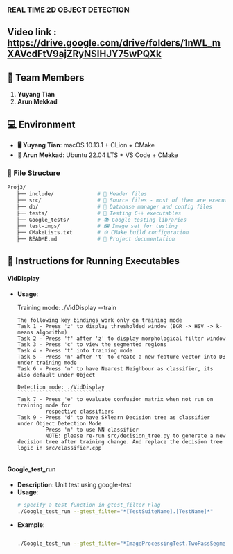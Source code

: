 ### REAL TIME 2D OBJECT DETECTION

## Video link : https://drive.google.com/drive/folders/1nWL_mXAVcdFtV9ajZRyNSIHJY75wPQXk

## 👥 Team Members
1. **Yuyang Tian**
2. **Arun Mekkad**

## 💻 Environment
- **🖥️ Yuyang Tian**: macOS 10.13.1 + CLion + CMake
- **🐧 Arun Mekkad**: Ubuntu 22.04 LTS + VS Code + CMake

### 📂 File Structure
```bash
Proj3/
   ├── include/              # 📁 Header files
   ├── src/                  # 📁 Source files - most of them are executables.
   ├── db/                   # 📁 Database manager and config files
   ├── tests/                # 🧪 Testing C++ executables 
   ├── Google_tests/         # 📚 Google testing libraries
   ├── test-imgs/            # 🖼️ Image set for testing
   ├── CMakeLists.txt        # ⚙️ CMake build configuration
   ├── README.md             # 📖 Project documentation
```

## 📌 Instructions for Running Executables

#### **VidDisplay**
- **Usage**:
  
  Training mode: ./VidDisplay --train
  ```````````````````````````````````
  The following key bindings work only on training mode
  Task 1 - Press 'z' to display thresholded window (BGR -> HSV -> k-means algorithm)
  Task 2 - Press 'f' after 'z' to display morphological filter window
  Task 3 - Press 'c' to view the segmented regions
  Task 4 - Press 't' into training mode
  Task 5 - Press 'n' after 't' to create a new feature vector into DB under training mode
  Task 6 - Press 'n' to have Nearest Neighbour as classifier, its also default under Object
  
  Detection mode: ./VidDisplay
  ````````````````````````````
  Task 7 - Press 'e' to evaluate confusion matrix when not run on training mode for 
           respective classifiers
  Task 9 - Press 'd' to have Sklearn Decision tree as classifier under Object Detection Mode
           Press 'n' to use NN classifier
           NOTE: please re-run src/decision_tree.py to generate a new decision tree after training change. And replace the decision tree logic in src/classifier.cpp


#### **Google_test_run**

- **Description**: Unit test using google-test
- **Usage**:
  ```bash
  # specify a test function in gtest_filter Flag
  ./Google_test_run --gtest_filter="*[TestSuiteName].[TestName]*"
  ```
- **Example**:
  ```bash
  
  ./Google_test_run --gtest_filter="*ImageProcessingTest.TwoPassSegmentationTest*"
  ```